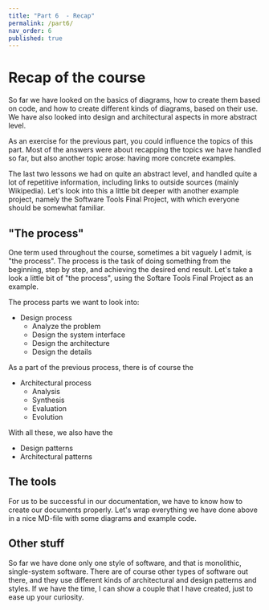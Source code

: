```yaml
---
title: "Part 6  - Recap"
permalink: /part6/
nav_order: 6
published: true
---
```


# Recap of the course

So far we have looked on the basics of diagrams, how to create them based on code, and how to create different kinds of diagrams, based on their use. We have also looked into design and architectural aspects in more abstract level.

As an exercise for the previous part, you could influence the topics of this part. Most of the answers were about recapping the topics we have handled so far, but also another topic arose: having more concrete examples.

The last two lessons we had on quite an abstract level, and handled quite a lot of repetitive information, including links to outside sources (mainly Wikipedia). Let's look into this a little bit deeper with another example project, namely the Software Tools Final Project, with which everyone should be somewhat familiar.

## "The process"

One term used throughout the course, sometimes a bit vaguely I admit, is "the process". The process is the task of doing something from the beginning, step by step, and achieving the desired end result. Let's take a look a little bit of "the process", using the Softare Tools Final Project as an example.

The process parts we want to look into:
* Design process
  * Analyze the problem
  * Design the system interface
  * Design the architecture
  * Design the details

As a part of the previous process, there is of course the
* Architectural process
  * Analysis
  * Synthesis
  * Evaluation
  * Evolution

With all these, we also have the
* Design patterns
* Architectural patterns

## The tools

For us to be successful in our documentation, we have to know how to create our documents properly. Let's wrap everything we have done above in a nice MD-file with some diagrams and example code.

## Other stuff

So far we have done only one style of software, and that is monolithic, single-system software. There are of course other types of software out there, and they use different kinds of architectural and design patterns and styles. If we have the time, I can show a couple that I have created, just to ease up your curiosity.